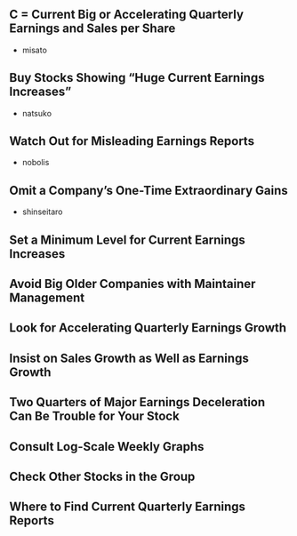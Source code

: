 ## C = Current Big or Accelerating Quarterly Earnings and Sales per Share
- misato

## Buy Stocks Showing “Huge Current Earnings Increases”
- natsuko

## Watch Out for Misleading Earnings Reports
- nobolis

## Omit a Company’s One-Time Extraordinary Gains
- shinseitaro 

## Set a Minimum Level for Current Earnings Increases

## Avoid Big Older Companies with Maintainer Management

## Look for Accelerating Quarterly Earnings Growth

## Insist on Sales Growth as Well as Earnings Growth

## Two Quarters of Major Earnings Deceleration Can Be Trouble for Your Stock

## Consult Log-Scale Weekly Graphs

## Check Other Stocks in the Group

## Where to Find Current Quarterly Earnings Reports

